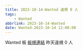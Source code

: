 ```yaml
---
title: 2023-10-14-Wanted 違規 0 人
tags:
    - Wanted
abbrlink: 2023-10-14-Wanted
date: Wanted-2023-10-14 12:00:00
---
```

Wanted 板 [板規連結](https://www.ptt.cc/bbs/Wanted/M.1608829773.A.D3B.html)
昨天違規 0 人
